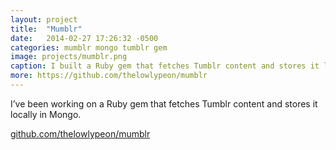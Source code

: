 ```yaml
---
layout: project
title:  "Mumblr"
date:   2014-02-27 17:26:32 -0500
categories: mumblr mongo tumblr gem
image: projects/mumblr.png
caption: I built a Ruby gem that fetches Tumblr content and stores it locally in Mongo.
more: https://github.com/thelowlypeon/mumblr
---
```


I’ve been working on a Ruby gem that fetches Tumblr content and stores it locally in Mongo.

[github.com/thelowlypeon/mumblr](https://github.com/thelowlypeon/mumblr)
